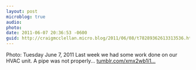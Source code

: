```yaml
---
layout: post
microblog: true
audio: 
photo: 
date: 2011-06-07 20:36:53 -0600
guid: http://craigmcclellan.micro.blog/2011/06/08/t78289362613313536.html
---
```

Photo: Tuesday June 7, 2011 Last week we had some work done on our HVAC unit. A pipe was not properly... [tumblr.com/xmx2wb1i1...](http://tumblr.com/xmx2wb1i1w)

